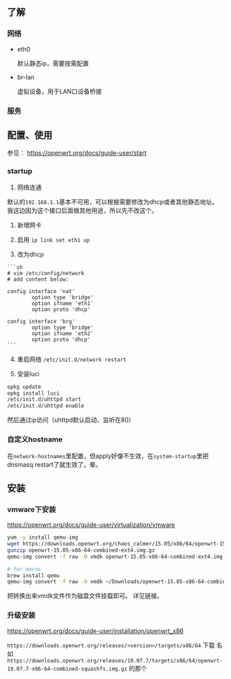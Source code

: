 
## 了解

### 网络

* eth0

  默认静态ip，需要按需配置

* br-lan

  虚拟设备，用于LAN口设备桥接

### 服务

## 配置、使用

参见： https://openwrt.org/docs/guide-user/start

### startup

1. 网络连通

  默认的`192.168.1.1`基本不可用，可以根据需要修改为dhcp或者其他静态地址。
  我这边因为这个接口后面做其他用途，所以先不改这个。

  1. 新增网卡

  2. 启用 `ip link set eth1 up`

  3. 改为dhcp

    ```sh
    # vim /etc/config/network
    # add content below:
    
    config interface 'nat'
            option type 'bridge'
            option ifname 'eth1'
            option proto 'dhcp'
            
    config interface 'brg'
            option type 'bridge'
            option ifname 'eth2'
            option proto 'dhcp'        
    ```

  4. 重启网络 `/etc/init.d/network restart`

2. 安装luci

  ```sh
  opkg update
  opkg install luci
  /etc/init.d/uhttpd start
  /etc/init.d/uhttpd enable  
  ```

  然后通过ip访问（uhttpd默认启动、监听在80）



### 自定义hostname

在`network-hostnames`里配置，但apply好像不生效，在`system-startup`里把dnsmasq restart了就生效了，晕。



## 安装

### vmware下安装

https://openwrt.org/docs/guide-user/virtualization/vmware

```sh
yum -y install qemu-img
wget https://downloads.openwrt.org/chaos_calmer/15.05/x86/64/openwrt-15.05-x86-64-combined-ext4.img.gz
gunzip openwrt-15.05-x86-64-combined-ext4.img.gz
qemu-img convert -f raw -O vmdk openwrt-15.05-x86-64-combined-ext4.img openwrt-15.05-x86-64-combined-ext4.vmdk

# for macos
brew install qemu
qemu-img convert -f raw -O vmdk ~/Downloads/openwrt-15.05-x86-64-combined-ext4.img openwrt-15.05-x86-64-combined-ext4.vmdk
```

把转换出来vmdk文件作为磁盘文件挂载即可。
详见链接。



### 升级安装

https://openwrt.org/docs/guide-user/installation/openwrt_x86



`https://downloads.openwrt.org/releases/<version>/targets/x86/64` 下载 名如 `https://downloads.openwrt.org/releases/19.07.7/targets/x86/64/openwrt-19.07.7-x86-64-combined-squashfs.img.gz` 的那个



 

